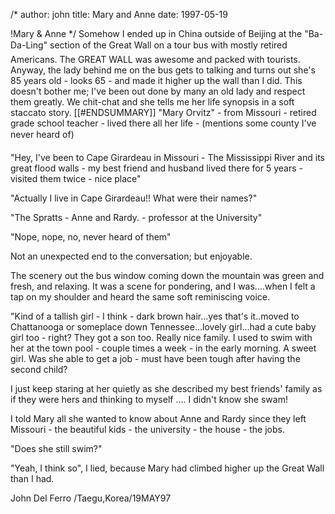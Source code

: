 /*
author: john
title: Mary and Anne
date: 1997-05-19

 !Mary & Anne 
*/
Somehow I ended up in China outside of Beijing at the "Ba-Da-Ling" section of the Great Wall on a tour bus with mostly retired Americans. The GREAT WALL was awesome and packed with tourists. Anyway, the lady behind me on the bus gets to talking and turns out she's 85 years old - looks 65 - and made it higher up the wall than I did. This doesn't bother me; I've been out done by many an old lady and respect them greatly. We chit-chat and she tells me her life synopsis in a soft staccato story.
[[#ENDSUMMARY]]
"Mary Orvitz" - from Missouri - retired grade school teacher - lived there all her life - (mentions some county I've never heard of)

"Hey, I've been to Cape Girardeau in Missouri - The Mississippi River and its great flood walls - my best friend and husband lived there for 5 years - visited them twice - nice place"

"Actually I live in Cape Girardeau!! What were their names?"

"The Spratts - Anne and Rardy. - professor at the University"

"Nope, nope, no, never heard of them"

Not an unexpected end to the conversation; but enjoyable.

The scenery out the bus window coming down the mountain was green and fresh, and relaxing. It was a scene for pondering, and I was....when I felt a tap on my shoulder and heard the same soft reminiscing voice.

"Kind of a tallish girl - I think - dark brown hair...yes that's it..moved to Chattanooga or someplace down Tennessee...lovely girl...had a cute baby girl too - right? They got a son too. Really nice family. I used to swim with her at the town pool - couple times a week - in the early morning. A sweet girl. Was she able to get a job - must have been tough after having the second child?

I just keep staring at her quietly as she described my best friends' family as if they were hers and thinking to myself .... I didn't know she swam!

I told Mary all she wanted to know about Anne and Rardy since they left Missouri - the beautiful kids - the university - the house - the jobs.

"Does she still swim?"

"Yeah, I think so", I lied, because Mary had climbed higher up the Great Wall than I had.

John Del Ferro /Taegu,Korea/19MAY97

